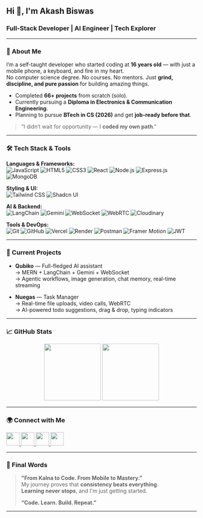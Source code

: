 ## Hi 👋, I'm Akash Biswas  
### Full-Stack Developer | AI Engineer | Tech Explorer  

---

### 🚀 About Me

I’m a self-taught developer who started coding at **16 years old** — with just a mobile phone, a keyboard, and fire in my heart.  
No computer science degree. No courses. No mentors. Just **grind, discipline, and pure passion** for building amazing things.

- Completed **66+ projects** from scratch (solo).
- Currently pursuing a **Diploma in Electronics & Communication Engineering**.  
- Planning to pursue **BTech in CS (2026)** and get **job-ready before that**.

> “I didn’t wait for opportunity — I **coded my own path**.”

---

### 🛠️ Tech Stack & Tools

**Languages & Frameworks:**  
![JavaScript](https://img.shields.io/badge/-JavaScript-F7DF1E?logo=javascript&logoColor=black&style=for-the-badge)
![HTML5](https://img.shields.io/badge/-HTML5-E34F26?logo=html5&logoColor=white&style=for-the-badge)
![CSS3](https://img.shields.io/badge/-CSS3-1572B6?logo=css3&logoColor=white&style=for-the-badge)
![React](https://img.shields.io/badge/-React-61DAFB?logo=react&logoColor=black&style=for-the-badge)
![Node.js](https://img.shields.io/badge/-Node.js-339933?logo=node.js&logoColor=white&style=for-the-badge)
![Express.js](https://img.shields.io/badge/-Express.js-000000?logo=express&logoColor=white&style=for-the-badge)
![MongoDB](https://img.shields.io/badge/-MongoDB-47A248?logo=mongodb&logoColor=white&style=for-the-badge)

**Styling & UI:**  
![Tailwind CSS](https://img.shields.io/badge/-Tailwind-06B6D4?logo=tailwindcss&logoColor=white&style=for-the-badge)
![Shadcn UI](https://img.shields.io/badge/-Shadcn-000000?style=for-the-badge&logo=data:image/svg+xml;base64,...)

**AI & Backend:**  
![LangChain](https://img.shields.io/badge/-LangChain-3C3C3C?style=for-the-badge)
![Gemini](https://img.shields.io/badge/-Gemini%20AI-4285F4?style=for-the-badge&logo=google&logoColor=white)
![WebSocket](https://img.shields.io/badge/-WebSocket-4DB33D?style=for-the-badge)
![WebRTC](https://img.shields.io/badge/-WebRTC-333333?style=for-the-badge)
![Cloudinary](https://img.shields.io/badge/-Cloudinary-3448C5?logo=cloudinary&logoColor=white&style=for-the-badge)

**Tools & DevOps:**  
![Git](https://img.shields.io/badge/-Git-F05032?logo=git&logoColor=white&style=for-the-badge)
![GitHub](https://img.shields.io/badge/-GitHub-181717?logo=github&logoColor=white&style=for-the-badge)
![Vercel](https://img.shields.io/badge/-Vercel-000000?logo=vercel&logoColor=white&style=for-the-badge)
![Render](https://img.shields.io/badge/-Render-00979D?logo=render&logoColor=white&style=for-the-badge)
![Postman](https://img.shields.io/badge/-Postman-FF6C37?logo=postman&logoColor=white&style=for-the-badge)
![Framer Motion](https://img.shields.io/badge/-Framer%20Motion-0055FF?logo=framer&logoColor=white&style=for-the-badge)
![JWT](https://img.shields.io/badge/-JWT-000000?logo=jsonwebtokens&logoColor=white&style=for-the-badge)

---

### 🧠 Current Projects

- **Qubiko** — Full-fledged AI assistant  
  → MERN + LangChain + Gemini + WebSocket  
  → Agentic workflows, image generation, chat memory, real-time streaming

- **Nuegas** — Task Manager  
  → Real-time file uploads, video calls, WebRTC  
  → AI-powered todo suggestions, drag & drop, typing indicators

---

### 📈 GitHub Stats  

<div align="center">
  <img src="https://github-readme-stats.vercel.app/api?username=Dev-akash77&show_icons=true&count_private=true&theme=light&hide_border=false" height="150" />
  <img src="https://github-readme-stats.vercel.app/api/top-langs?username=Dev-akash77&layout=compact&langs_count=5&theme=light&hide_border=false" height="150" />
</div>

---

### 🌍 Connect with Me

<div align="left">
  <a href="https://www.linkedin.com/in/akash-biswas-486435289/" target="_blank">
    <img src="https://img.shields.io/static/v1?message=LinkedIn&logo=linkedin&label=&color=0077B5&logoColor=white&style=for-the-badge" height="35" />
  </a>
  <a href="mailto:akashrahul2006@gmail.com" target="_blank">
    <img src="https://img.shields.io/static/v1?message=Gmail&logo=gmail&label=&color=D14836&logoColor=white&style=for-the-badge" height="35" />
  </a>
  <a href="https://www.instagram.com/akash_biswa_s/" target="_blank">
    <img src="https://img.shields.io/static/v1?message=Instagram&logo=instagram&label=&color=E4405F&logoColor=white&style=for-the-badge" height="35" />
  </a>
  <a href="https://www.facebook.com/profile.php?id=100044966861269" target="_blank">
    <img src="https://img.shields.io/static/v1?message=Facebook&logo=facebook&label=&color=1877F2&logoColor=white&style=for-the-badge" height="35" />
  </a>
</div>

---

### 💬 Final Words

> **"From Kalna to Code. From Mobile to Mastery."**  
> My journey proves that **consistency beats everything**.  
> **Learning never stops**, and I'm just getting started.  
>  
> **“Code. Learn. Build. Repeat.”**

---
